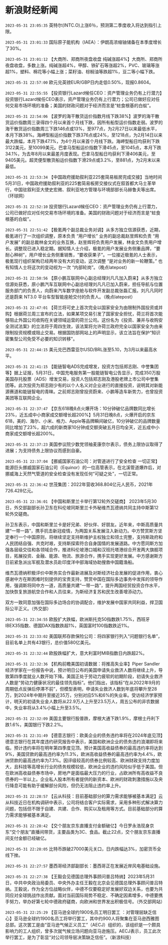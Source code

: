# 新浪财经新闻
`2023-05-31 23:05:35` 英特尔(INTC.O)上涨6％，预测第二季度收入将达到指引上限。

`2023-05-31 23:01:33` 国际原子能机构（IAEA）：伊朗高浓缩铀储备在本季度增长了30%。

`2023-05-31 23:01:12` 【大商所、郑商所夜盘收盘 纯碱涨超4%】大商所、郑商所夜盘收盘，多数上涨。纯碱涨超4%，甲醇、铁矿石等涨超2%，PVC、玻璃等涨超1%，塑料、棉花等小幅上涨；菜籽油、棕榈油等跌超1%，豆二等小幅下跌。

`2023-05-31 22:57:00` 欧元兑英镑EUR/GBP日内走低0.50%，现报0.8604。

`2023-05-31 22:55:55` 【投资银行Lazard候任CEO：资产管理业务仍有上行潜力】投资银行Lazard候任CEO表示，资产管理业务仍有上行潜力；公司已做好应对任何交易市场环境的准备；美国的财政问题对于经济而言是“蛀食根基的白蚁”。

`2023-05-31 22:54:06` 【波罗的海干散货运价指数月线下跌38%】波罗的海干散货运价指数周三录得四个月以来首个月线下跌，因所有船型运价指数走弱。波罗的海干散货运价指数周三下跌146点或13%，至977点，为2月27日以来最低水平，本月下跌38%。海岬型船运价指数下跌376点或24%，至1218点，为2月14日以来最大跌幅，本月下跌47.1%，为4个月以来首个月线下跌。海岬型船日均获利下跌3122美元，至10099美元。巴拿马型船运价指数下滑45点，至1045点，本月下跌34.1%，为去年8月以来最差月度表现。巴拿马型船日均获利下滑406美元，至9405美元。超灵便型散货船运价指数下滑29点或3.2%，至881点，为2月末以来最低。

`2023-05-31 22:53:34` 【中国政府援助叙利亚225套简易板房完成交接】当地时间5月31日，中国政府援助叙利亚的225套简易板房交接仪式在叙首都大马士革举行，中国驻叙利亚大使史宏微、叙利亚地方管理与环境部部长马赫鲁夫等出席。（环球网）

`2023-05-31 22:52:10` 投资银行Lazard候任CEO：资产管理业务仍有上行潜力，公司已做好应对任何交易市场环境的准备。美国的财政问题对于经济而言是“蛀食根基的白蚁”。

`2023-05-31 22:51:42` 【极氪两个副总裁业务对调】从多方独立信源获悉，近期，极氪进行了一次组织调整，原本负责 “用户增长” 业务的副总裁赵昱辉和负责 “用户发展” 的副总裁林金文的业务互换，赵昱辉将负责用户发展，林金文负责用户增长。调整现已进入稳定期。据知情人士介绍，极氪的用户发展业务侧重品牌，“要耐心种树”，用户增长业务侧重销售，“要收获果子”。一位接近极氪的人士表示，极氪现行组织架构已经两年没有大的变动，这次调整 “是对业务的新一轮鞭策。” 也有知情人士将这次的变动视为一次 “内部轮岗”。（晚点latepost）

`2023-05-31 22:50:56` 【原小鹏互联网中心副总经理刘凡凡加入蔚来】从多方独立信源处获悉，原小鹏汽车互联网中心副总经理刘凡凡已加入蔚来，担任导航与位置服务部门的负责人，向蔚来汽车数字座舱与软件开发副总裁张磊汇报。刘凡凡同时还是蔚来 NT3.0 平台车型智能座舱交付的负责人。（晚点latepost）

`2023-05-31 22:47:01` 【荷兰将可史上首次完全以国家安全为由限制外国投资或并购】根据荷兰周三宣布的立法，如果某项交易引发了国家安全担忧，荷兰将首次能够阻止外国公司收购在关键领域运营的荷兰公司。这份名为《投资、兼并与收购安全测试法案》的立法将于周四生效，该法案将允许荷兰政府完全以国家安全为由来限制投资规模或阻止交易。根据国防部网站上的声明显示，该立法旨在保护“知识密集型公司免受不必要的知识转移"。

`2023-05-31 22:44:15` 美元兑巴西雷亚尔USD/BRL涨至5.10，为3月以来最高水平。

`2023-05-31 22:41:15` 【能链智电ADS完成增发，投资方包括郑志刚、中誉集团等】据上证报，5月31日，中国充电服务第一股能链智电公告显示，完成350万股美国存托股票（ADS）增发交易，投资人包括郑志刚及港股老牌上市公司中誉集团等。此次投资为郑志刚少有的以个人名义对企业进行的直接投资，说明其对新能源赛道和能链智电的青睐。之前郑志刚曾投资蔚来、小鹏等造车新势力，也曾投资美团等互联网企业。

`2023-05-31 22:37:47` 【京东618晚8点火爆开场：10分钟破亿品牌数同比增长23%，近五成中小商家成交额增长超200%】5月31日晚8点，火爆开启的京东618，美的、海尔、小米、格力、Apple等品牌瞬间破亿，10分钟破亿的品牌数量同比增加了23%，超六成的新商家10分钟成交额突破五月日均全天，近五成中小商家成交额增长超200%。

`2023-05-31 22:37:23`   美国参议院少数党领袖麦康奈尔表示，债务上限协议取得了进展；为支持债务上限协议而感到自豪。

`2023-05-31 22:37:04`   【挪威国家石油公司：对管道进行了安全检查 一切正常】能源巨头挪威国家石油公司（Equinor）的一位高管表示，在北溪管道爆炸后，对挪威海上天然气管道的安全检查没有发现任何“可疑之处”，一切正常。

`2023-05-31 22:36:42` 世茂集团：2022年营收368.804亿元人民币，2021年726.428亿元。

`2023-05-31 22:36:01` 【中国和斯里兰卡举行第12轮外交磋商】
2023年5月30日，外交部副部长孙卫东在科伦坡同斯里兰卡外秘维杰瓦德纳共同主持中斯第12轮外交磋商。

孙卫东表示，中国和斯里兰卡是好兄弟、好伙伴、好朋友。近年来，中斯高质量共建“一带一路”，携手抗击新冠疫情，为两国关系发展注入新动力。中方赞赏斯方坚定奉行一个中国原则，将继续坚定支持斯维护主权独立和领土完整，支持斯政府和人民团结自强、共克时艰，支持斯探索符合自身国情的发展道路。中方愿同斯方加强各层级交往和各领域合作，推进科伦坡港口城和汉班托塔港综合开发两大旗舰项目，拓展投资、金融、能源、物流、旅游合作，携手实现更好发展。中方感谢斯方日前紧急派出军舰及潜水员赴印度洋中部海域协助搜救中国籍渔船。

维杰瓦德纳积极评价中斯务实合作最新进展及对斯经济社会发展的促进作用，衷心感谢中方在斯困难时刻提供的宝贵支持，赞赏中国在国际多边事务中发挥的领导作用，强调斯将同中方一道，高质量共建“一带一路”，提升两国经贸投资合作水平，加快恢复旅游航空合作和人员往来，为斯经济复苏和民生改善增添动力。

双方一致同意加强在国际多边场合的协调配合，维护发展中国家共同利益，捍卫国际公平正义。（外交部）

`2023-05-31 22:34:55` 欧股扩大跌幅，欧洲斯托克50指数跌1.75%，西班牙IBEX35指数、德国DAX指数跌超1%，英国富时100指数跌近1%。

`2023-05-31 22:33:02` 美国联邦存款保险公司：将四家银行列入“问题银行名单”，目前名单上共有43银行，总价值580亿美元。

`2023-05-31 22:32:44`   欧股跌幅扩大，意大利富时MIB指数日内跌超2%。

`2023-05-31 22:32:36` 【机构前瞻美国初请数据：将推高失业率】Piper Sandler经济学家在一份报告中说，预计明日公布的美国申请失业救济人数将继续上升，导致第四季度就业人数开始下降。美国正处于劳动力疲软的初期阶段，初请失业救济人数是“劳动力健康状况的最佳领先指标”。他们指出，该指标“在从2022年9月的周期低点反弹后停滞不前”，但模型表明，申请失业救济人数到年底将攀升至28万，到2024年中期升至接近35万，分别对应5%和6%的失业率。受访经济学家预计，明天的初请失业金人数将从22.9万人上升至23.5万人，周五公布的非农数据中，失业率将从3.4%小幅上升至3.5%。

`2023-05-31 22:32:09` 美国主要银行股普跌，摩根大通下跌1.9%，摩根士丹利下跌1.6%，美国银行下跌2.2%。

`2023-05-31 22:31:49` 【德意志银行：欧美企业的债务违约率将在2024年底见顶】德意志银行在其年度违约研究报告中表示，美国和欧洲企业的债务违约浪潮即将来临，预计违约率将在明年第四季度见顶。预计美国高收益债券的最高违约率将达到9%，美国贷款的最高违约率为11.3%，欧洲高收益债券的最高违约率为4.4%，欧洲贷款的最高违约率为7.3%。因评级较高的债券比例较高、欧洲财政支持力度加大，且科技等高增长行业的债务规模较低，欧洲企业的违约风险似乎低于美国。但在欧洲高收益债券市场中，房地产是面临最大压力的行业，占欧洲所有高收益不良债券的一半以上。企业私人股本所有者提供的新资本、欧洲的财政刺激措施以及央行降息可能有助于缓解部分风险，但仍无法阻止违约率上升。

`2023-05-31 22:28:57` 【云从科技：目前基础部分的算力需求能够被基本满足】云从科技近日在机构调研中表示，公司将结合客户实际需求，采用多种形式解决算力问题，包括但不限于自建、共建、合作、购买以及租用等方式。目前基础部分的算力需求能够被基本满足。

`2023-05-31 22:28:42`   【交个朋友京东直播支付金额破亿】今日罗永浩现身京东“交个朋友”直播间带货，主要品类为3C、食品。截止22点，交个朋友京东直播间支付金额已经破亿。

`2023-05-31 22:28:05`   比特币跌破27000美元关口，日内跌幅达3%，加密货币全线下挫。

`2023-05-31 22:27:57` 墨西哥经济部副部长：墨西哥正在发展近岸风电基础设施。

`2023-05-31 22:27:38` 【王毅会见德国总理外事顾问普吕特纳】2023年5月31日，中共中央政治局委员、中央外办主任王毅在北京会见德国总理外事顾问普吕特纳。王毅说，作为全方位战略伙伴，中德不仅要稳定好发展好双边关系，也要为共同应对全球挑战作出贡献。面对当前国际局势不稳定、不确定因素增多，中德要携手努力，举办好第七轮中德政府磋商，向欧洲和世界发出积极信号。（外交部网站）

`2023-05-31 22:25:29` 【亚马逊全球约1900名员工明日罢工 ：对管理层缺乏信心】亚马逊全球约1900名员工将举行罢工，其中约900人将聚集在亚马逊西雅图总部。这次罢工是由“亚马逊气候正义员工”（AECJ）组织的，该组织是一个颇具影响力的工人组织，曾多次就气候立场问题向亚马逊施压。AECJ表示，员工此次举行罢工，是为了彰显“对公司领导层决策缺乏信任”。（新浪科技）

